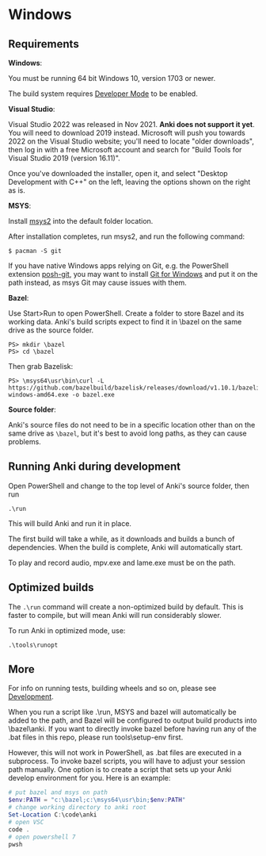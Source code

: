 # Windows

## Requirements

**Windows**:

You must be running 64 bit Windows 10, version 1703 or newer.

The build system requires [Developer Mode](https://docs.microsoft.com/en-us/windows/apps/get-started/enable-your-device-for-development) to be enabled.

**Visual Studio**:

Visual Studio 2022 was released in Nov 2021. **Anki does not support it yet**. You will
need to download 2019 instead. Microsoft will push you towards 2022 on the Visual Studio
website; you'll need to locate "older downloads", then log in with a free Microsoft
account and search for "Build Tools for Visual Studio 2019 (version 16.11)".

Once you've downloaded the installer, open it, and select "Desktop Development with C++"
on the left, leaving the options shown on the right as is.

**MSYS**:

Install [msys2](https://www.msys2.org/) into the default folder location.

After installation completes, run msys2, and run the following command:

```
$ pacman -S git
```

If you have native Windows apps relying on Git, e.g. the PowerShell extension
[posh-git](https://github.com/dahlbyk/posh-git), you may want to install
[Git for Windows](https://gitforwindows.org/) and put it on the path instead,
as msys Git may cause issues with them.

**Bazel**:

Use Start>Run to open PowerShell. Create a folder to store Bazel
and its working data. Anki's build scripts expect to find it in \bazel on the same drive as the source folder.

```
PS> mkdir \bazel
PS> cd \bazel
```

Then grab Bazelisk:

```
PS> \msys64\usr\bin\curl -L https://github.com/bazelbuild/bazelisk/releases/download/v1.10.1/bazelisk-windows-amd64.exe -o bazel.exe
```

**Source folder**:

Anki's source files do not need to be in a specific location other than on the
same drive as `\bazel`, but it's best to avoid long paths, as they can cause
problems.

## Running Anki during development

Open PowerShell and change to the top level of Anki's source folder,
then run

```
.\run
```

This will build Anki and run it in place.

The first build will take a while, as it downloads and builds a bunch of
dependencies. When the build is complete, Anki will automatically start.

To play and record audio, mpv.exe and lame.exe must be on the path.

## Optimized builds

The `.\run` command will create a non-optimized build by default. This is faster
to compile, but will mean Anki will run considerably slower.

To run Anki in optimized mode, use:

```
.\tools\runopt
```

## More

For info on running tests, building wheels and so on, please see
[Development](./development.md).

When you run a script like .\run, MSYS and bazel will automatically be added to
the path, and Bazel will be configured to output build products into
\bazel\anki. If you want to directly invoke bazel before having run any of the
.bat files in this repo, please run tools\setup-env first.

However, this will not work in PowerShell, as .bat files are executed in a subprocess.
To invoke bazel scripts, you will have to adjust your session path manually.
One option is to create a script that sets up your Anki develop environment for you.
Here is an example:

```powershell
# put bazel and msys on path
$env:PATH = "c:\bazel;c:\msys64\usr\bin;$env:PATH"
# change working directory to anki root
Set-Location C:\code\anki
# open VSC
code .
# open powershell 7
pwsh
```
